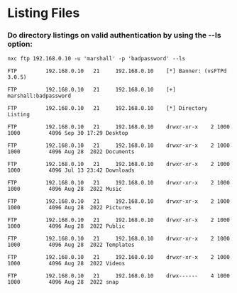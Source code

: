 # Listing Files

### Do directory listings on valid authentication by using the --ls option:

    nxc ftp 192.168.0.10 -u 'marshall' -p 'badpassword' --ls

    FTP         192.168.0.10   21     192.168.0.10    [*] Banner: (vsFTPd 3.0.5)

    FTP         192.168.0.10   21     192.168.0.10    [+] marshall:badpassword

    FTP         192.168.0.10   21     192.168.0.10    [*] Directory Listing

    FTP         192.168.0.10   21     192.168.0.10    drwxr-xr-x    2 1000     1000         4096 Sep 30 17:29 Desktop

    FTP         192.168.0.10   21     192.168.0.10    drwxr-xr-x    2 1000     1000         4096 Aug 28  2022 Documents

    FTP         192.168.0.10   21     192.168.0.10    drwxr-xr-x    2 1000     1000         4096 Jul 13 23:42 Downloads

    FTP         192.168.0.10   21     192.168.0.10    drwxr-xr-x    2 1000     1000         4096 Aug 28  2022 Music

    FTP         192.168.0.10   21     192.168.0.10    drwxr-xr-x    2 1000     1000         4096 Aug 28  2022 Pictures

    FTP         192.168.0.10   21     192.168.0.10    drwxr-xr-x    2 1000     1000         4096 Aug 28  2022 Public

    FTP         192.168.0.10   21     192.168.0.10    drwxr-xr-x    2 1000     1000         4096 Aug 28  2022 Templates

    FTP         192.168.0.10   21     192.168.0.10    drwxr-xr-x    2 1000     1000         4096 Aug 28  2022 Videos

    FTP         192.168.0.10   21     192.168.0.10    drwx------    4 1000     1000         4096 Aug 28  2022 snap

